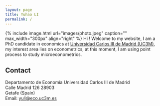 ```yaml
---
layout: page
title: Yuhao LI
permalink: /
---
```


{% include image.html url="images/photo.jpeg" caption="" max_width="300px" align="right" %}
Hi ! Welcome to my website, I am a PhD candidate in economics at [Universidad Carlos III de Madrid (UC3M)](http://www.eco.uc3m.es/index.php/en.html), my interest area lies on econometrics,
at this moment, I am using point process to study microeconometrics.   

## Contact

Departamento de Economía
Universidad Carlos III de Madrid <br />
Calle Madrid 126 28903 <br />
Getafe (Spain) <br />
Email: [yuli@eco.uc3m.es](mailto:yuli@eco.uc3m.es)
